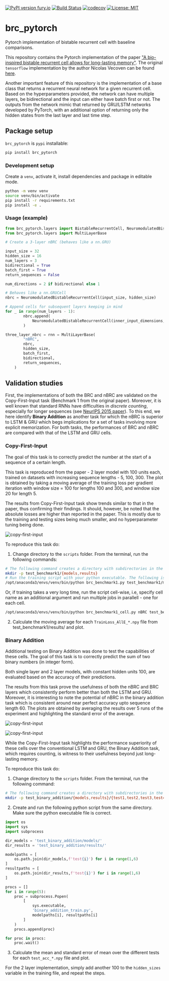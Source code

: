 [![PyPI version fury.io](https://badge.fury.io/py/brc-pytorch.svg)](https://badge.fury.io/py/brc-pytorch)
[![Build
Status](https://travis-ci.com/niklexical/brc_pytorch.svg?branch=master)](https://travis-ci.com/niklexical/brc_pytorch)
[![codecov](https://codecov.io/gh/niklexical/brc_pytorch/branch/master/graph/badge.svg?token=UQ5O5CP8KD)](https://codecov.io/gh/niklexical/brc_pytorch)
[![License:
MIT](https://img.shields.io/badge/License-MIT-yellow.svg)](https://opensource.org/licenses/MIT)

# brc_pytorch
Pytorch implementation of bistable recurrent cell with baseline comparisons.

This repository contains the Pytorch implementation of the paper ["A bio-inspired bistable recurrent cell allows for long-lasting memory"](https://arxiv.org/abs/2006.05252). The original `tensorflow` implementation by the author Nicolas Vecoven can be found [here](https://github.com/nvecoven/BRC).

Another important feature of this repository is the implementation of a base class that returns a recurrent neural network for a given recurrent cell. Based on the hyperparameters provided, the network can have multiple layers, be bidirectional and the input can either have batch first or not. The outputs from the network mimic that returned by GRU/LSTM networks developed by PyTorch, with an additional option of returning only the hidden states from the last layer and last time step.
## Package setup

`brc_pytorch` is `pypi` installable:
```sh
pip install brc_pytorch
```
### Development setup
Create a `venv`, activate it, install dependencies and package in editable mode.
```sh
python -m venv venv
source venv/bin/activate
pip install -r requirements.txt
pip install -e .
```

### Usage (example)
```py
from brc_pytorch.layers import BistableRecurrentCell, NeuromodulatedBistableRecurrentCell
from brc_pytorch.layers import MultiLayerBase

# Create a 3-layer nBRC (behaves like a nn.GRU)

input_size = 32
hidden_size = 16
num_layers = 3
bidirectional = True
batch_first = True
return_sequences = False

num_directions = 2 if bidirectional else 1

# Behaves like a nn.GRUCell
nbrc = NeuromodulatedBistableRecurrentCell(input_size, hidden_size)

# Append cells for subsequent layers keeping in mind
for _ in range(num_layers - 1):
        nbrc.append(
            NeuromodulatedBistableRecurrentCell(inner_input_dimensions, hidden_size)
        )

three_layer_nbrc = rnn = MultiLayerBase(
        "nBRC",
        nbrc,
        hidden_size,
        batch_first,
        bidirectional,
        return_sequences,
    )
```


## Validation studies

First, the implementations of both the BRC and nBRC are validated on the
Copy-First-Input task (Benchmark 1 from the original paper). Moreover, it is well known
that standard RNNs have difficulties in *discrete counting*, especially for
longer sequences (see
[NeurIPS 2015 paper](http://papers.nips.cc/paper/5857-inferring-algorithmic-patterns-with-stack-augmented-recurrent-nets)).
To this end, we here identify **Binary Addition** as another
task for which the nBRC is superior to LSTM & GRU which begs implications for a
set of tasks involving more explicit memorization. For both tasks, the
performances of BRC and nBRC are compared with that of the LSTM and GRU cells. 

### Copy-First-Input

The goal of this task is to correctly predict the number at the start of a sequence of a certain length. 

This task is reproduced from the paper - 2 layer model with 100 units each, trained on datasets with increasing sequence lengths - 5, 100, 300. The plot is obtained by taking a moving average of the training loss per gradient iteration with window size = 100 for lengths 100 and 300, and window size 20 for length 5. 

The results from Copy-First-Input task show trends similar to that in the paper, thus confirming their findings. It should, however, be noted that the absolute losses are higher than reported in the paper. This is mostly due to the training and testing sizes being much smaller, and no hyperparameter tuning being done. 

![copy-first-input](https://github.com/niklexical/brc_pytorch/raw/master/results/copy-first-input.png)

To reproduce this task do:
1. Change directory to the `scripts` folder. From the terminal, run the following commands:
```sh
# The following command creates a directory with subdirectories in the scripts folder to save the models and results.
mkdir -p test_benchmark1/{models,results}
# Run the training script with your python executable. The following is an example for Anaconda.
/opt/anaconda3/envs/venv/bin/python brc_benchmark1.py test_benchmark1/models/ test_benchmark1/results/

```
Or, if training takes a very long time, run the script cell-wise, i.e, specify cell name as an additional argument and run multiple jobs in parallell - one for each cell.
```sh
/opt/anaconda3/envs/venv/bin/python brc_benchmark1_cell.py nBRC test_benchmark1/models/ test_benchmark1/results/

```
2. Calculate the moving average for each `TrainLoss_AllE_*.npy` file from test_benchmark1/results/ and plot.

### Binary Addition

Additional testing on Binary Addition was done to test the capabilities of these cells. The goal of this task is to correctly predict the sum of two binary numbers (in integer form).

Both single layer and 2 layer models, with constant hidden units 100, are evaluated based on the accuracy of their predictions.

The results from this task prove the usefulness of both the nBRC and BRC layers which consistently perform better than both the LSTM and GRU. Moreover, it is interesting to note the potential of nBRC in the binary addition task which is consistent around near perfect accuracy upto sequence length 60. The plots are obtained by averaging the results over 5 runs of the experiment and highlighting the standard error of the average.

![copy-first-input](https://github.com/niklexical/brc_pytorch/raw/master/results/binary_addition_1layer.png)

![copy-first-input](https://github.com/niklexical/brc_pytorch/raw/master/results/binary_addition_2layer.png)

While the Copy-First-Input task highlights the performance superiority of these cells over the conventional LSTM and GRU, the Binary Addition task, which requires counting, is witness to their usefulness beyond just long-lasting memory.

To reproduce this task do:

1. Change directory to the `scripts` folder. From the terminal, run the following command:
```sh
# The following command creates a directory with subdirectories in the scripts folder to save the models and results.
mkdir -p test_binary_addition/{models,results}/{test1,test2,test3,test4,test5}

```
2. Create and run the following python script from the same directory. Make sure the python executable file is correct.
```py
import os
import sys
import subprocess

dir_models = 'test_binary_addition/models/'
dir_results = 'test_binary_addition/results/'

modelpaths = [
    os.path.join(dir_models,f'test{i}') for i in range(1,6)
]
resultpaths = [
    os.path.join(dir_results,f'test{i}') for i in range(1,6)
]

procs = []
for i in range(5):
    proc = subprocess.Popen(
        [
            sys.executable,
            'binary_addition_train.py',
            modelpaths[i], resultpaths[i]
        ]
    )
    procs.append(proc)

for proc in procs:
    proc.wait()
```

3. Calculate the mean and standard error of mean over the different tests for each `test_acc_*.npy` file and plot.

For the 2 layer implementation, simply add another 100 to the `hidden_sizes` variable in the training file, and repeat the steps.
